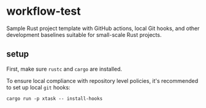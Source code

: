 # workflow-test

Sample Rust project template with GitHub actions, local Git hooks, and other development baselines suitable for small-scale Rust projects.

## setup

First, make sure `rustc` and `cargo` are installed.

To ensure local compliance with repository level policies, it's recommended to set up local `git` hooks:

```
cargo run -p xtask -- install-hooks
```
